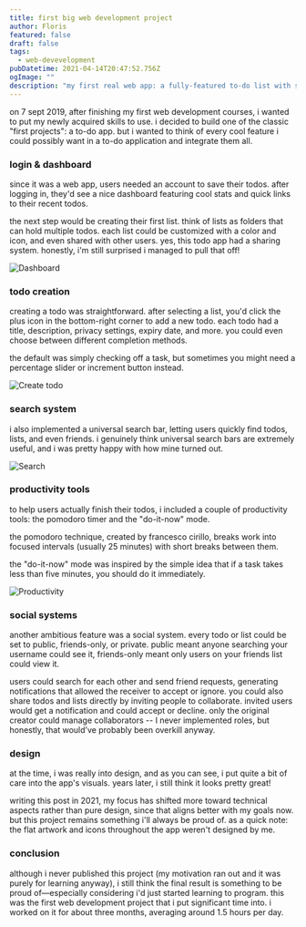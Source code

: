 ```yaml
---
title: first big web development project
author: Floris
featured: false
draft: false
tags:
  - web-devevelopment
pubDatetime: 2021-04-14T20:47:52.756Z
ogImage: ""
description: "my first real web app: a fully-featured to-do list with social sharing, productivity tools, and even a friend system - built before i fully understood how ambitious that was."
---
```


on 7 sept 2019, after finishing my first web development courses, i wanted to put my newly acquired skills to use. i decided to build one of the classic "first projects": a to-do app. but i wanted to think of every cool feature i could possibly want in a to-do application and integrate them all.

### login & dashboard

since it was a web app, users needed an account to save their todos. after logging in, they'd see a nice dashboard featuring cool stats and quick links to their recent todos.

the next step would be creating their first list. think of lists as folders that can hold multiple todos. each list could be customized with a color and icon, and even shared with other users. yes, this todo app had a sharing system. honestly, i'm still surprised i managed to pull that off!

![Dashboard](https://i.postimg.cc/gjLnH8Rz/Xe-QPWH70lr.gif)

### todo creation

creating a todo was straightforward. after selecting a list, you'd click the plus icon in the bottom-right corner to add a new todo. each todo had a title, description, privacy settings, expiry date, and more. you could even choose between different completion methods.

the default was simply checking off a task, but sometimes you might need a percentage slider or increment button instead.

![Create todo](https://i.postimg.cc/TwzWStTL/s-Aqvpfludw.gif)

### search system

i also implemented a universal search bar, letting users quickly find todos, lists, and even friends. i genuinely think universal search bars are extremely useful, and i was pretty happy with how mine turned out.

![Search](https://i.postimg.cc/RCGBgNG9/y8-GMb-C2-JEU.gif)

### productivity tools

to help users actually finish their todos, i included a couple of productivity tools: the pomodoro timer and the "do-it-now" mode.

the pomodoro technique, created by francesco cirillo, breaks work into focused intervals (usually 25 minutes) with short breaks between them.

the "do-it-now" mode was inspired by the simple idea that if a task takes less than five minutes, you should do it immediately.

![Productivity](https://i.postimg.cc/RZKpbY9f/2-J5-XNpig4-J.gif)

### social systems

another ambitious feature was a social system. every todo or list could be set to public, friends-only, or private. public meant anyone searching your username could see it, friends-only meant only users on your friends list could view it.

users could search for each other and send friend requests, generating notifications that allowed the receiver to accept or ignore. you could also share todos and lists directly by inviting people to collaborate. invited users would get a notification and could accept or decline. only the original creator could manage collaborators -- I never implemented roles, but honestly, that would’ve probably been overkill anyway.

### design

at the time, i was really into design, and as you can see, i put quite a bit of care into the app's visuals. years later, i still think it looks pretty great!

writing this post in 2021, my focus has shifted more toward technical aspects rather than pure design, since that aligns better with my goals now. but this project remains something i'll always be proud of. as a quick note: the flat artwork and icons throughout the app weren't designed by me.

### conclusion

although i never published this project (my motivation ran out and it was purely for learning anyway), i still think the final result is something to be proud of—especially considering i'd just started learning to program. this was the first web development project that i put significant time into. i worked on it for about three months, averaging around 1.5 hours per day.

<get-related-articles category="WEB DEV" link-text="Read more">
</get-related-articles>
